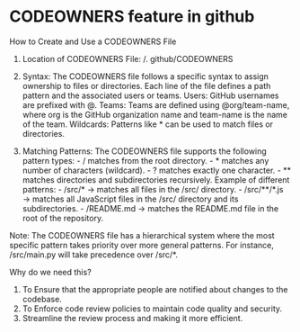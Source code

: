 # CODEOWNERS feature in github 
How to Create and Use a CODEOWNERS File
1.	Location of CODEOWNERS File: /. github/CODEOWNERS 
2.	Syntax: The CODEOWNERS file follows a specific syntax to assign ownership to files or directories. Each line of the file defines a path pattern and the associated users or teams.
    Users: GitHub usernames are prefixed with @.
    Teams: Teams are defined using @org/team-name, where org is the GitHub organization name and team-name is the name of the team.
    Wildcards: Patterns like * can be used to match files or directories.


3.	Matching Patterns: The CODEOWNERS file supports the following pattern types:
        - / matches from the root directory.
        - * matches any number of characters (wildcard).
  	    - ? matches exactly one character.
        - ** matches directories and subdirectories recursively.
    Example of different patterns:
        - /src/* → matches all files in the /src/ directory.
        - /src/**/*.js → matches all JavaScript files in the /src/ directory and its subdirectories.
        - /README.md → matches the README.md file in the root of the repository.

Note: The CODEOWNERS file has a hierarchical system where the most specific pattern takes priority over more general patterns. For instance, /src/main.py will take precedence over /src/*.


Why do we need this?
1. To Ensure that the appropriate people are notified about changes to the codebase.
2. To Enforce code review policies to maintain code quality and security.
3. Streamline the review process and making it more efficient.

